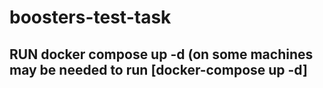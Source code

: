# boosters-test-task

## RUN docker compose up -d (on some machines may be needed to run [docker-compose up -d]

